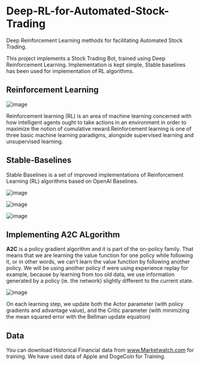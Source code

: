 # Deep-RL-for-Automated-Stock-Trading
Deep Reinforcement Learning methods for facilitating Automated Stock Trading.

This project implements a Stock Trading Bot, trained using Deep Reinforcement Learning. Implementation is kept simple, Stable baselines has been used for implementation of RL algorithms.

## Reinforcement Learning

![image](https://user-images.githubusercontent.com/81774578/119201322-47ff7f80-baac-11eb-8eaf-ea2fe437c0e1.png)

Reinforcement learning (RL) is an area of machine learning concerned with how intelligent agents ought to take actions in an environment in order to maximize the notion of cumulative reward.Reinforcement learning is one of three basic machine learning paradigms, alongside supervised learning and unsupervised learning.


## Stable-Baselines

Stable Baselines is a set of improved implementations of Reinforcement Learning (RL) algorithms based on OpenAI Baselines.

![image](https://user-images.githubusercontent.com/81774578/119201254-20a8b280-baac-11eb-8963-ee9868339d9a.png)

![image](https://user-images.githubusercontent.com/81774578/119203250-3f10ad00-bab0-11eb-8534-dc023e814208.png)

![image](https://user-images.githubusercontent.com/81774578/119201750-205ce700-baad-11eb-99ed-034f60d69eeb.png)


## Implementing A2C ALgorithm
**A2C** is a policy gradient algorithm and it is part of the on-policy family. That means that we are learning the value function for one policy while following it, or in other words, we can’t learn the value function by following another policy. We will be using another policy if were using experience replay for example, because by learning from too old data, we use information generated by a policy (ie. the network) slightly different to the current state.

![image](https://user-images.githubusercontent.com/81774578/119203325-649db680-bab0-11eb-8004-c948d560dcc6.png)

On each learning step, we update both the Actor parameter (with policy gradients and advantage value), and the Critic parameter (with minimizing the mean squared error with the Bellman update equation)

## Data
You can download Historical Financial data from www.Marketwatch.com for training. We have used data of Apple and DogeCoin for Training.
